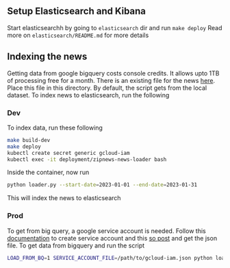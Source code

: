 ## Setup Elasticsearch and Kibana

Start elasticsearchh by going to `elasticsearch` dir and run `make deploy`
Read more on `elasticsearch/README.md` for more details

## Indexing the news

Getting data from google bigquery costs console credits. It allows upto 1TB of processing free for a month. There is an existing file for the news [here](https://drive.google.com/file/d/1oNM1n5GziVBeA99fRhUUQ4_DBQltMOMF/view?usp=share_link). Place this file in this directory. By default, the script gets from the local dataset. To index news to elasticsearch, run the following

### Dev
To index data, run these following

```bash
make build-dev
make deploy
kubectl create secret generic gcloud-iam
kubectl exec -it deployment/zipnews-news-loader bash
```

Inside the container, now run

```bash
python loader.py --start-date=2023-01-01 --end-date=2023-01-31
```

This will index the news to elasticsearch

### Prod
To get from big query, a google service account is needed. Follow this [documentation](https://cloud.google.com/iam/docs/service-accounts-create) to create service account and this [so post](https://stackoverflow.com/questions/46287267/how-can-i-get-the-file-service-account-json-for-google-translate-api) and get the json file. To get data from bigquery and run the script

```bash
LOAD_FROM_BQ=1 SERVICE_ACCOUNT_FILE=/path/to/gcloud-iam.json python loader.py --start-date='2023-01-01' --end-date='2023-01-20'
```